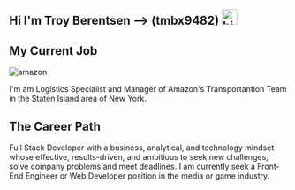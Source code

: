 ## Hi I'm Troy Berentsen --> (tmbx9482) <img src="https://user-images.githubusercontent.com/1303154/88677602-1635ba80-d120-11ea-84d8-d263ba5fc3c0.gif" width="28px" alt="hi">


## My Current Job
![amazon](https://aleen42.github.io/badges/src/amazon.svg)

I'm am Logistics Specialist and Manager of Amazon's Transportantion Team in the Staten Island area of New York.

## The Career Path
Full Stack Developer with a business, analytical, and technology mindset whose effective, results-driven, and ambitious to seek new challenges, solve company problems and meet deadlines. I am currently seek a Front-End Engineer or Web Developer position in the media or game industry.


